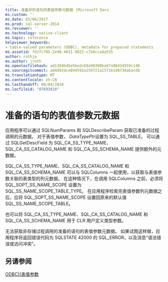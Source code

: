 ```yaml
---
title: 准备好的语句的表值参数元数据 |Microsoft Docs
ms.custom: ''
ms.date: 03/06/2017
ms.prod: sql-server-2014
ms.reviewer: ''
ms.technology: native-client
ms.topic: reference
helpviewer_keywords:
- table-valued parameters (ODBC), metadata for prepared statements
ms.assetid: fd2fc705-2e98-4011-9822-c7e6cca4a535
author: rothja
ms.author: jroth
ms.openlocfilehash: ad1394bd5e5bedc69a98308ba67a98434559c146
ms.sourcegitcommit: ad4d92dce894592a259721a1571b1d8736abacdb
ms.translationtype: MT
ms.contentlocale: zh-CN
ms.lasthandoff: 08/04/2020
ms.locfileid: "87693810"
---
```

# <a name="table-valued-parameter-metadata-for-prepared-statements"></a>准备的语句的表值参数元数据
  应用程序可以通过 SQLNumParams 和 SQLDescribeParam 获取已准备的过程调用的元数据。 对于表值参数， *DataTypePtr*设置为 SQL_SS_TABLE。 可以通过 SQLGetDescField 为 SQL_CA_SS_TYPE_NAME、SQL_CA_SS_CATALOG_NAME 和 SQL_CA_SS_SCHEMA_NAME 提供额外的元数据。  
  
 SQL_CA_SS_TYPE_NAME、SQL_CA_SS_CATALOG_NAME 和 SQL_CA_SS_SCHEMA_NAME 可以与 SQLColumns 一起使用，以获取与表值参数关联的表类型的列元数据。 在这种情况下，在调用 SQLColumns 之前，必须将 SQL_SOPT_SS_NAME_SCOPE 设置为 SQL_SS_NAME_SCOPE_TABLE_TYPE。 在应用程序检索完表值参数列元数据之后，应将 SQL_SOPT_SS_NAME_SCOPE 设置回原来的默认值 SQL_SS_NAME_SCOPE_TABLE。  
  
 也可以将 SQL_CA_SS_TYPE_NAME、SQL_CA_SS_CATALOG_NAME 和 SQL_CA_SS_SCHEMA_NAME 用于 CLR 用户定义类型参数。  
  
 无法获取非存储过程调用的准备的语句的表值参数元数据。 如果试图这样做，应用程序将返回错误代码为 SQLSTATE 42000 的 SQL_ERROR，以及消息“语法错误或访问冲突”。  
  
## <a name="see-also"></a>另请参阅  
 [ODBC&#41;&#40;表值参数](table-valued-parameters-odbc.md)  
  
  
